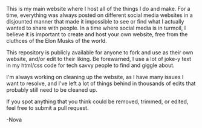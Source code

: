 This is my main website where I host all of the things I do and make. For a time, everything was always posted on different social media websites in a disjounted manner that made it impossible to see or find what I actually wanted to share with people. In a time where social media is in turmoil, I believe it is important to create and host your own website, free from the cluthces of the Elon Musks of the world.

This repository is publicly available for anyone to fork and use as their own website, and/or edit to their liking. Be forewarned, I use a lot of joke-y text in my html/css code for tech savvy people to find and giggle about.

I'm always working on cleaning up the website, as I have many issues I want to resolve, and I've left a lot of things behind in thousands of edits that probably still need to be cleaned up.

If you spot anything that you think could be removed, trimmed, or edited, feel free to submit a pull request.

-Nova
